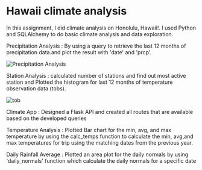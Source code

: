 # Hawaii climate analysis
In this assignment, I did climate analysis on Honolulu, Hawaii!. I used Python and SQLAlchemy to do basic climate analysis and data exploration.

Precipitation Analysis : By using a query to retrieve the last 12 months of precipitation data.and plot the result with 'date' and                                    'prcp'.

![Precipitation Analysis](https://user-images.githubusercontent.com/50187921/69100592-18893600-0a23-11ea-9dcd-03e424470bf0.png)

Station Analysis :     calculated number of stations and find out most active station and Plotted the histogram for last 12 months of                              temperature observation data (tobs).

![tob](https://user-images.githubusercontent.com/50187921/69100845-b7159700-0a23-11ea-869e-12c88bcf670f.png)

Climate App :           Designed a Flask API and created all routes that are available based on the developed queries

Temperature Analysis :  Plotted Bar chart for the min, avg, and max temperature by using  the calc_temps function to calculate the min,                             avg,and max temperatures for  trip using the matching dates from the previous year.

Daily Rainfall Average : Plotted an area plot  for the daily normals by using 'daily_normals' function which calculate the daily normals                             for a specific date
